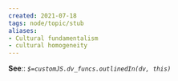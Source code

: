 ```yaml
---
created: 2021-07-18
tags: node/topic/stub
aliases:
- Cultural fundamentalism
- cultural homogeneity
---
```


**See**:: 
*`$=customJS.dv_funcs.outlinedIn(dv, this)`*
